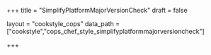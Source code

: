 +++
title = "SimplifyPlatformMajorVersionCheck"
draft = false

layout = "cookstyle_cops"
data_path = ["cookstyle","cops_chef_style_simplifyplatformmajorversioncheck"]

+++

<!-- The content of this page is automatically generated from the
cops_chef_style_simplifyplatformmajorversioncheck.yml file in github.com/chef/cookstyle/blob/master/docs-chef-io/data/cookstyle/. -->
